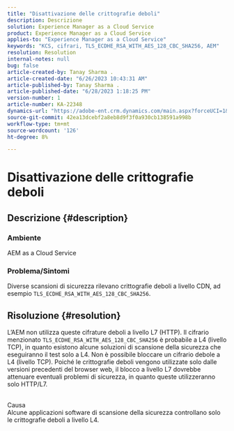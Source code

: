 ```yaml
---
title: "Disattivazione delle crittografie deboli"
description: Descrizione
solution: Experience Manager as a Cloud Service
product: Experience Manager as a Cloud Service
applies-to: "Experience Manager as a Cloud Service"
keywords: "KCS, cifrari, TLS_ECDHE_RSA_WITH_AES_128_CBC_SHA256, AEM"
resolution: Resolution
internal-notes: null
bug: false
article-created-by: Tanay Sharma .
article-created-date: "6/26/2023 10:43:31 AM"
article-published-by: Tanay Sharma .
article-published-date: "6/28/2023 1:18:25 PM"
version-number: 1
article-number: KA-22348
dynamics-url: "https://adobe-ent.crm.dynamics.com/main.aspx?forceUCI=1&pagetype=entityrecord&etn=knowledgearticle&id=5e242c46-0e14-ee11-8f6e-6045bd006295"
source-git-commit: 42ea13dcebf2a8eb8d9f3f0a930cb138591a998b
workflow-type: tm+mt
source-wordcount: '126'
ht-degree: 8%

---
```


# Disattivazione delle crittografie deboli

## Descrizione {#description}


### Ambiente

AEM as a Cloud Service

### Problema/Sintomi

Diverse scansioni di sicurezza rilevano crittografie deboli a livello CDN, ad esempio `TLS_ECDHE_RSA_WITH_AES_128_CBC_SHA256`.


## Risoluzione {#resolution}


L’AEM non utilizza queste cifrature deboli a livello L7 (HTTP). Il cifrario menzionato `TLS_ECDHE_RSA_WITH_AES_128_CBC_SHA256` è probabile a L4 (livello TCP), in quanto esistono alcune soluzioni di scansione della sicurezza che eseguiranno il test solo a L4. Non è possibile bloccare un cifrario debole a L4 (livello TCP). Poiché le crittografie deboli vengono utilizzate solo dalle versioni precedenti del browser web, il blocco a livello L7 dovrebbe attenuare eventuali problemi di sicurezza, in quanto queste utilizzeranno solo HTTP/L7.


<br>Causa<br>
Alcune applicazioni software di scansione della sicurezza controllano solo le crittografie deboli a livello L4.
